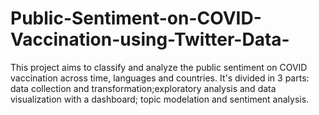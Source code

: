 # Public-Sentiment-on-COVID-Vaccination-using-Twitter-Data-
This project aims to classify and analyze the public sentiment on COVID vaccination across time, languages and countries. It's divided in 3 parts: data collection and transformation;exploratory analysis and data visualization with a dashboard;  topic modelation and sentiment analysis. 
